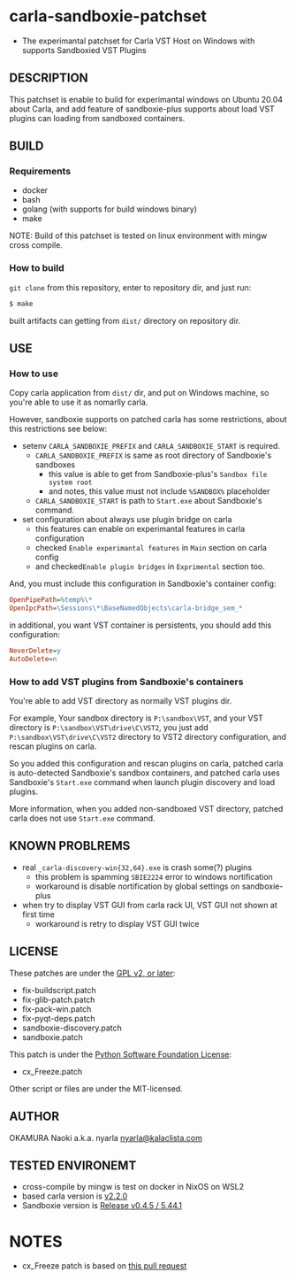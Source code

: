 # carla-sandboxie-patchset

- The experimantal patchset for Carla VST Host on Windows with supports Sandboxied VST Plugins

## DESCRIPTION

This patchset is enable to build for experimantal windows on Ubuntu 20.04 about Carla,
and add feature of sandboxie-plus supports about load VST plugins can loading from sandboxed containers.

## BUILD

### Requirements

- docker
- bash
- golang (with supports for build windows binary)
- make

NOTE: Build of this patchset is tested on linux environment with mingw cross compile.

### How to build

`git clone` from this repository, enter to repository dir, and just run:

```bash
$ make
```

built artifacts can getting from `dist/` directory on repository dir.

## USE

### How to use

Copy carla application from `dist/` dir, and put on Windows machine,
so you're able to use it as nomarlly carla.

However, sandboxie supports on patched carla has some restrictions,
about this restrictions see below:

- setenv `CARLA_SANDBOXIE_PREFIX` and `CARLA_SANDBOXIE_START` is required.
  - `CARLA_SANDBOXIE_PREFIX` is same as root directory of Sandboxie's sandboxes
    - this value is able to get from Sandboxie-plus's `Sandbox file system root`
    - and notes, this value must not include `%SANDBOX%` placeholder
  - `CARLA_SANDBOXIE_START` is path to `Start.exe` about Sandboxie's command.
- set configuration about always use plugin bridge on carla
  - this features can enable on experimantal features in carla configuration
  - checked `Enable experimantal features` in `Main` section on carla config
  - and checked`Enable plugin bridges` in `Exprimental` section too.

And, you must include this configuration in Sandboxie's container config:

```ini
OpenPipePath=%temp%\*
OpenIpcPath=\Sessions\*\BaseNamedObjects\carla-bridge_sem_*
```

in additional, you want VST container is persistents, you should add this configuration:

```ini
NeverDelete=y
AutoDelete=n
```

### How to add VST plugins from Sandboxie's containers

You're able to add VST directory as normally VST plugins dir.

For example, Your sandbox directory is `P:\sandbox\VST`,
and your VST directory is `P:\sandbox\VST\drive\C\VST2`,
you just add `P:\sandbox\VST\drive\C\VST2` directory to VST2 directory configuration,
and rescan plugins on carla.

So you added this configuration and rescan plugins on carla,
patched carla is auto-detected Sandboxie's sandbox containers,
and patched carla uses Sandboxie's `Start.exe` command when launch plugin discovery and load plugins.

More information, when you added non-sandboxed VST directory,
patched carla does not use `Start.exe` command.

## KNOWN PROBLREMS

- real `_carla-discovery-win{32,64}.exe` is crash some(?) plugins
  - this problem is spamming `SBIE2224` error to windows nortification
  - workaround is disable nortification by global settings on sandboxie-plus
- when try to display VST GUI from carla rack UI, VST GUI not shown at first time
  - workaround is retry to display VST GUI twice

## LICENSE

These patches are under the [GPL v2, or later](https://www.gnu.org/licenses/old-licenses/gpl-2.0.txt):

- fix-buildscript.patch
- fix-glib-patch.patch
- fix-pack-win.patch
- fix-pyqt-deps.patch
- sandboxie-discovery.patch
- sandboxie.patch

This patch is under the [Python Software Foundation License](https://docs.python.org/3/license.html):

- cx_Freeze.patch

Other script or files are under the MIT-licensed.

## AUTHOR

OKAMURA Naoki a.k.a. nyarla <nyarla@kalaclista.com>

## TESTED ENVIRONEMT

- cross-compile by mingw is test on docker in NixOS on WSL2
- based carla version is [v2.2.0](https://github.com/falkTX/Carla/releases/tag/v2.2.0)
- Sandboxie version is [Release v0.4.5 / 5.44.1](https://github.com/sandboxie-plus/Sandboxie/releases/tag/v0.4.5)

# NOTES

- cx_Freeze patch is based on [this pull request](https://github.com/marcelotduarte/cx_Freeze/pull/545)
